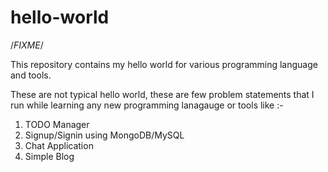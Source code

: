 hello-world
===========

/*FIXME*/

This repository contains my hello world for various programming language and tools.

These are not typical hello world, these are few problem statements that I run while learning any new programming lanagauge or tools like :-

1. TODO Manager
2. Signup/Signin using MongoDB/MySQL
3. Chat Application
4. Simple Blog

